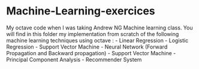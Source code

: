 # Machine-Learning-exercices
My octave code when I was taking Andrew NG Machine learning class.
You will find in this folder my implementation from scratch of the following machine learning techniques using octave :
	- Linear Regression
	- Logistic Regression
 	- Support Vector Machine
	- Neural Network (Forward Propagation and Backward propagation)
	- Support Vector Machine
	- Principal Component Analysis
	- Recommender System
